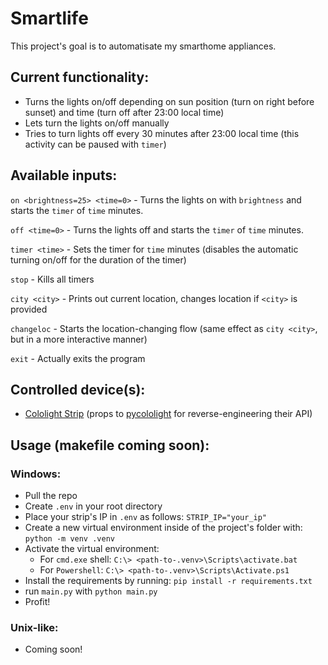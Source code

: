 # Smartlife
This project's goal is to automatisate my smarthome appliances.

Current functionality:
---
- Turns the lights on/off depending on sun position (turn on right before sunset) and time (turn off after 23:00 local time)
- Lets turn the lights on/off manually
- Tries to turn lights off every 30 minutes after 23:00 local time (this activity can be paused with `timer`)

Available inputs:
---
`on <brightness=25> <time=0>` - Turns the lights on with `brightness` and starts the `timer` of `time` minutes.

`off <time=0>` - Turns the lights off and starts the `timer` of `time` minutes.

`timer <time>` - Sets the timer for `time` minutes (disables the automatic turning on/off for the duration of the timer)

`stop` - Kills all timers

`city <city>` - Prints out current location, changes location if `<city>` is provided

`changeloc` - Starts the location-changing flow (same effect as `city <city>`, but in a more interactive manner)

`exit` - Actually exits the program

Controlled device(s):
---
- [Cololight Strip](https://cololight.de/products/cololight-strip?variant=32881788387392) (props to [pycololight](https://github.com/BazaJayGee66/pycololight) for reverse-engineering their API)

Usage (makefile coming soon):
---
### Windows:
- Pull the repo
- Create `.env` in your root directory
- Place your strip's IP in `.env` as follows: `STRIP_IP="your_ip"`
- Create a new virtual environment inside of the project's folder with: `python -m venv .venv`
- Activate the virtual environment:
  -  For `cmd.exe` shell: `C:\> <path-to-.venv>\Scripts\activate.bat`
  -  For `Powershell`: `C:\> <path-to-.venv>\Scripts\Activate.ps1`
- Install the requirements by running: `pip install -r requirements.txt`
- run `main.py` with `python main.py`
- Profit!

### Unix-like:
- Coming soon!
